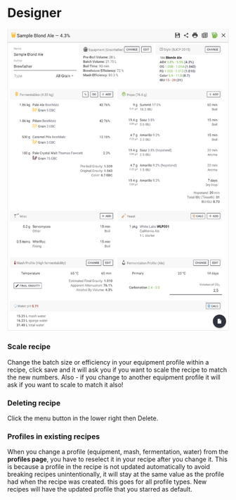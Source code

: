 # Designer

![Easy layout for creating your recipe](../.gitbook/assets/image%20%2823%29.png)

###  Scale recipe

Change the batch size or efficiency in your equipment profile within a recipe, click save and it will ask you if you want to scale the recipe to match the new numbers. Also - if you change to another equipment profile it will ask if you want to scale to match it also!

### Deleting recipe

Click the menu button in the lower right then Delete.

### Profiles in existing recipes

When you change a profile \(equipment, mash, fermentation, water\) from the **profiles page**, you have to reselect it in your recipe after you change it. This is because a profile in the recipe is not updated automatically to avoid breaking recipes unintentionally, it will stay at the same value as the profile had when the recipe was created. this goes for all profile types. New recipes will have the updated profile that you starred as default.

